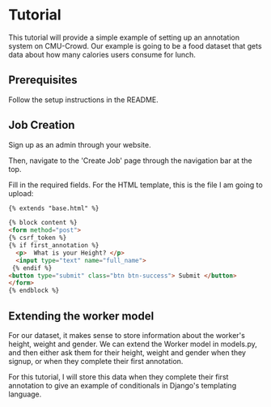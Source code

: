 # Tutorial
This tutorial will provide a simple example of setting up an annotation system on CMU-Crowd. Our example is going to be a food dataset that gets data about
how many calories users consume for lunch.

## Prerequisites
Follow the setup instructions in the README.


## Job Creation
Sign up as an admin through your website.

Then, navigate to the 'Create Job' page through the navigation bar at the top. 

Fill in the required fields. For the HTML template, this is the file I am going to upload:

```HTML
{% extends "base.html" %}

{% block content %}
<form method="post">
{% csrf_token %}
{% if first_annotation %}
  <p>  What is your Height? </p>
  <input type="text" name="full_name">
 {% endif %} 
<button type="submit" class="btn btn-success"> Submit </button>
</form>
{% endblock %}
```

## Extending the worker model
For our dataset, it makes sense to store information about the worker's height, weight and gender. We can extend the Worker model in models.py, and then
either ask them for their height, weight and gender when they signup, or when they complete their first annotation. 

For this tutorial, I will store this data when they complete their first annotation to give an example of conditionals in Django's templating language.
